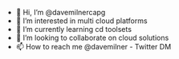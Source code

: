 - 👋 Hi, I’m @davemilnercapg 
- 👀 I’m interested in multi cloud platforms
- 🌱 I’m currently learning cd toolsets
- 💞️ I’m looking to collaborate on cloud solutions
- 📫 How to reach me @davemilner - Twitter DM

